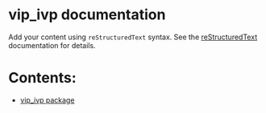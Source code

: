 <!-- vip_ivp documentation master file, created by
sphinx-quickstart on Fri Apr  4 16:14:48 2025.
You can adapt this file completely to your liking, but it should at least
contain the root `toctree` directive. -->

# vip_ivp documentation

Add your content using `reStructuredText` syntax. See the
[reStructuredText](https://www.sphinx-doc.org/en/master/usage/restructuredtext/index.html)
documentation for details.

# Contents:

* [vip_ivp package](vip_ivp.md)
